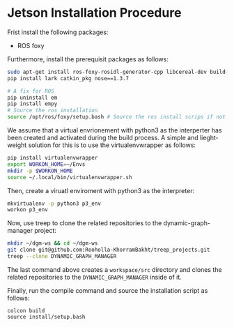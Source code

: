 # Jetson Installation Procedure

Frist install the following packages:

- ROS foxy 

Furthermore, install the prerequisit packages as follows:
```bash
sudo apt-get install ros-foxy-rosidl-generator-cpp libcereal-dev build-essentials freeglut3 freeglut3-dev libedit-dev libtinyxml2-dev
pip install lark catkin_pkg nose==1.3.7

# A fix for ROS
pip uninstall em
pip install empy 
# Source the ros installation
source /opt/ros/foxy/setup.bash # Source the ros install scrips if not done so far
```

We assume that a virtual envrionement with python3 as the interperter has been created and activated during the build process. A simple and lieght-weight solution for this is to use the virtualenvwrapper as follows:


```bash
pip install virtualenvwrapper
export WORKON_HOME=~/Envs
mkdir -p $WORKON_HOME
source ~/.local/bin/virtualenvwrapper.sh
```

Then, create a viruatl enviroment with python3 as the interpreter:

```bash
mkvirtualenv -p python3 p3_env
workon p3_env 
```

Now, use treep to clone the related repositories to the dynamic-graph-manager project:

```bash
mkdir ~/dgm-ws && cd ~/dgm-ws
git clone git@github.com:Rooholla-KhorramBakht/treep_projects.git
treep --clone DYNAMIC_GRAPH_MANAGER
```

The last command above creates a `workspace/src` directory and clones the related repositories to the `DYNAMIC_GRAPH_MANAGER` inside of it. 

Finally, run the compile command and source the installation script as follows:

```
colcon build
source install/setup.bash
```

